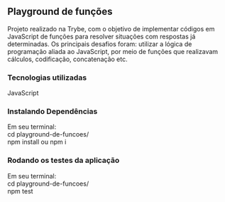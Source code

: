 <h2>Playground de funções</h2>

Projeto realizado na Trybe, com o objetivo de implementar códigos em JavaScript de funções para resolver situações com respostas já determinadas.
Os principais desafios foram: utilizar a lógica de programação aliada ao JavaScript, por meio de funções que realizavam cálculos, codificação, concatenação etc.

<h3>Tecnologias utilizadas</h3>

JavaScript

<h3>Instalando Dependências</h3>

Em seu terminal:</br> 
cd playground-de-funcoes/</br>
npm install ou npm i

<h3>Rodando os testes da aplicação</h3>

Em seu terminal:</br>
cd playground-de-funcoes/</br>
npm test

